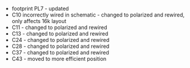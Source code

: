 * footprint PL7 - updated
* C10 incorrectly wired in schematic - changed to polarized and rewired, only affects 16k layout
* C11 - changed to polarized and rewired
* C13 - changed to polarized and rewired
* C24 - changed to polarized and rewired
* C28 - changed to polarized and rewired
* C37 - changed to polarized and rewired
* C43 - moved to more efficient position